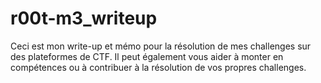 # r00t-m3_writeup
Ceci est mon write-up et mémo pour la résolution de mes challenges sur des plateformes de CTF.
Il peut également vous aider à monter en compétences ou à contribuer à la résolution de vos propres challenges.
